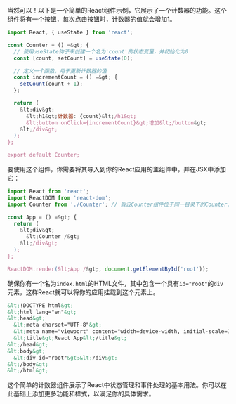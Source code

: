 当然可以！以下是一个简单的React组件示例，它展示了一个计数器的功能。这个组件将有一个按钮，每次点击按钮时，计数器的值就会增加1。

```jsx
import React, { useState } from 'react';

const Counter = () =&gt; {
  // 使用useState钩子来创建一个名为'count'的状态变量，并初始化为0
  const [count, setCount] = useState(0);

  // 定义一个函数，用于更新计数器的值
  const incrementCount = () =&gt; {
    setCount(count + 1);
  };

  return (
    &lt;div&gt;
      &lt;h1&gt;计数器: {count}&lt;/h1&gt;
      &lt;button onClick={incrementCount}&gt;增加&lt;/button&gt;
    &lt;/div&gt;
  );
};

export default Counter;
```

要使用这个组件，你需要将其导入到你的React应用的主组件中，并在JSX中添加它：

```jsx
import React from 'react';
import ReactDOM from 'react-dom';
import Counter from './Counter'; // 假设Counter组件位于同一目录下的Counter.js文件中

const App = () =&gt; {
  return (
    &lt;div&gt;
      &lt;Counter /&gt;
    &lt;/div&gt;
  );
};

ReactDOM.render(&lt;App /&gt;, document.getElementById('root'));
```

确保你有一个名为`index.html`的HTML文件，其中包含一个具有`id="root"`的`div`元素，这样React就可以将你的应用挂载到这个元素上。

```html
&lt;!DOCTYPE html&gt;
&lt;html lang="en"&gt;
&lt;head&gt;
  &lt;meta charset="UTF-8"&gt;
  &lt;meta name="viewport" content="width=device-width, initial-scale=1.0"&gt;
  &lt;title&gt;React App&lt;/title&gt;
&lt;/head&gt;
&lt;body&gt;
  &lt;div id="root"&gt;&lt;/div&gt;
&lt;/body&gt;
&lt;/html&gt;
```

这个简单的计数器组件展示了React中状态管理和事件处理的基本用法。你可以在此基础上添加更多功能和样式，以满足你的具体需求。